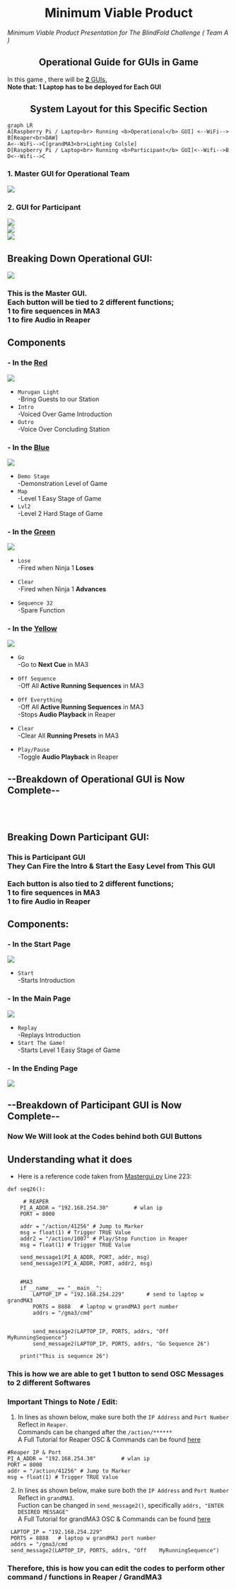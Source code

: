 <h1 align="center">
  Minimum Viable Product 
</h1>

<p align="center">

 <i align="center">Minimum Viable Product Presentation for The BlindFold Challenge ( Team A ) </i>
</p>

<h2 align="center">
  Operational Guide for GUIs in Game
</h2>
In this game , there will be <u><b>2</b> GUIs.</u><br>
<b>Note that: 1 Laptop has to be deployed for Each GUI</b>

<h2 align="center">
  System Layout for this Specific Section
</h2>

```mermaid
graph LR
A[Raspberry Pi / Laptop<br> Running <b>Operational</b> GUI] <--WiFi--> B[Reaper<br>DAW]
A<--WiFi-->C[grandMA3<br>Lighting Colsle]
D[Raspberry Pi / Laptop<br> Running <b>Participant</b> GUI]<--Wifi-->B
D<--Wifi-->C 
```
<h3>1. Master GUI for Operational Team <br></h3>
<img src="../diagrams/Master_GUI.png" > <br>
<h3>2. GUI for Participant<br></h3>
<img src="../diagrams/PlayerGUI_Start.png" > <br>
<img src="../diagrams/pgui_main.png" > <br>
<img src="../diagrams/pgui_end.png" > <br>

## Breaking Down Operational GUI:
<img src="../diagrams/Master_GUI_Annotated.png">

### This is the Master GUI.<br> Each button will be tied to 2 different functions;<br> 1 to fire sequences in MA3<br> 1 to fire Audio in Reaper
## Components
### - In the <u>Red</u>
<img src="../diagrams/Mgui-red.png"></img>
- `Murugan Light`<br>
-Bring Guests to our Station
- `Intro` <br>
-Voiced Over Game Introduction
- `Outro` <br> 
-Voice Over Concluding Station

### - In the <u>Blue</u>
<img src="../diagrams/Mgui_blue.png"></img>
- `Demo Stage`<br>
-Demonstration Level of Game
- `Map`<br>
 -Level 1 Easy Stage of Game
- `Lvl2`<br>
 -Level 2 Hard Stage of Game

### - In the <u>Green</u>
<img src="../diagrams/Mgui_green.png"></img>
- `Lose`<br>
-Fired when Ninja 1 <b>Loses</b>

- `Clear`<br>
-Fired when Ninja 1 <b>Advances</b>


- `Sequence 32`<br>
-Spare Function

### - In the <u>Yellow</u>
<img src="../diagrams/Mgui_yellow.png"></img>
- `Go`<br>
-Go to <b>Next Cue</b> in MA3

- `Off Sequence`<br>
-Off All<b> Active Running Sequences</b> in MA3

- `Off Everything`<br>
-Off All<b> Active Running Sequences</b> in MA3<br>
-Stops <b>Audio Playback</b> in Reaper

- `Clear`<br>
-Clear All <b>Running Presets</b> in MA3


- `Play/Pause`<br>
-Toggle <b>Audio Playback</b> in Reaper

## --Breakdown of Operational GUI is Now Complete--
<br>
<br>

## Breaking Down Participant GUI:
### This is Participant GUI<br> They Can Fire the Intro & Start the Easy Level from This GUI<br><br>Each button is also tied to 2 different functions;<br> 1 to fire sequences in MA3<br> 1 to fire Audio in Reaper
## Components:

### - In the Start Page
<img src = "../diagrams/PlayerGUI_Start.png"></img>
- `Start`<br>
-Starts Introduction 

### - In the Main Page
<img src = "../diagrams/pgui_main.png"></img>
- `Replay`<br>
-Replays Introduction
- `Start The Game!`<br>
-Starts Level 1 Easy Stage of Game

### - In the Ending Page
<img src = "../diagrams/pgui_end.png"></img>

## --Breakdown of Participant GUI is Now Complete--

### Now We Will look at the Codes behind both GUI Buttons

## Understanding what it does
* Here is a reference code taken from [Mastergui.py](./Mastergui.py)
Line 223:
```
def seq26():

     # REAPER
    PI_A_ADDR = "192.168.254.30"		# wlan ip
    PORT = 8000

    addr = "/action/41256" # Jump to Marker
    msg = float(1) # Trigger TRUE Value
    addr2 = "/action/1007" # Play/Stop Function in Reaper
    msg = float(1) # Trigger TRUE Value

    send_message1(PI_A_ADDR, PORT, addr, msg)
    send_message3(PI_A_ADDR, PORT, addr2, msg)


    #MA3
    if __name__ == "__main__":
        LAPTOP_IP = "192.168.254.229"		# send to laptop w grandMA3
        PORTS = 8888   # laptop w grandMA3 port number
        addrs = "/gma3/cmd"


        send_message2(LAPTOP_IP, PORTS, addrs, "Off MyRunningSequence")
        send_message2(LAPTOP_IP, PORTS, addrs, "Go Sequence 26")

    print("This is sequence 26")
```
### This is how we are able to get 1 button to send OSC Messages to 2 different Softwares<br>

### Important Things to Note / Edit:
1. In lines as shown below, make sure both the `IP Address` and `Port Number` Reflect in `Reaper`.<br>
Commands can be changed after the `/action/******`<br>
A Full Tutorial for Reaper OSC & Commands can be found [here](https://github.com/tl0wh/EGL314_Team-A_Project-Repository/blob/main/Backlog%202%20Sprint%201/Backlog2Sprint1.md)<br>


```
#Reaper IP & Port
PI_A_ADDR = "192.168.254.30"		# wlan ip 
PORT = 8000
addr = "/action/41256" # Jump to Marker
msg = float(1) # Trigger TRUE Value
```


2. In lines as shown below, make sure both the `IP Address` and `Port Number` Reflect in `grandMA3`.<br>
Fuction can be changed in  `send_message2()`, specifically  `addrs, "ENTER DESIRED MESSAGE"`<br>
A Full Tutorial for grandMA3 OSC & Commands can be found [here](https://github.com/tl0wh/EGL314_Team-A_Project-Repository/blob/main/Backlog2Sprint2/Setup_For_MA3/GrandMA3_OSC_setupguide.pdf)<br>

```
 LAPTOP_IP = "192.168.254.229"		
 PORTS = 8888   # laptop w grandMA3 port number
 addrs = "/gma3/cmd
 send_message2(LAPTOP_IP, PORTS, addrs, "Off    MyRunningSequence")
```

### Therefore, this is how you can edit the codes to perform other command / functions in Reaper / GrandMA3
##